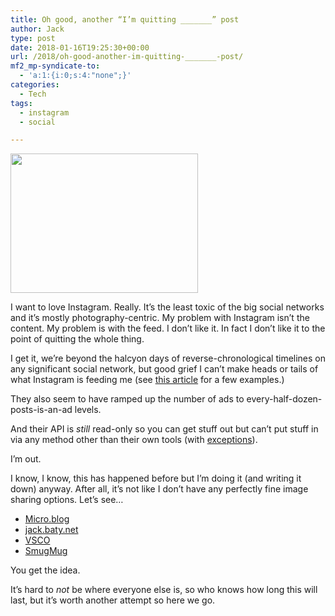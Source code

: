 ```yaml
---
title: Oh good, another “I’m quitting _______” post
author: Jack
type: post
date: 2018-01-16T19:25:30+00:00
url: /2018/oh-good-another-im-quitting-_______-post/
mf2_mp-syndicate-to:
  - 'a:1:{i:0;s:4:"none";}'
categories:
  - Tech
tags:
  - instagram
  - social

---
```

<img src="https://jack.baty.net/wp-content/uploads/2018/01/thatsallfolks-small.jpg" alt="" width="300" height="223" class="alignnone size-full wp-image-808" />

I want to love Instagram. Really. It&#8217;s the least toxic of the big social networks and it&#8217;s mostly photography-centric. My problem with Instagram isn&#8217;t the content. My problem is with the feed. I don&#8217;t like it. In fact I don&#8217;t like it to the point of quitting the whole thing.

I get it, we&#8217;re beyond the halcyon days of reverse-chronological timelines on any significant social network, but good grief I can&#8217;t make heads or tails of what Instagram is feeding me (see [this article][1] for a few examples.)

They also seem to have ramped up the number of ads to every-half-dozen-posts-is-an-ad levels.

And their API is _still_ read-only so you can get stuff out but can&#8217;t put stuff in via any method other than their own tools (with [exceptions][2]).

I&#8217;m out.

I know, I know, this has happened before but I&#8217;m doing it (and writing it down) anyway. After all, it&#8217;s not like I don&#8217;t have any perfectly fine image sharing options. Let&#8217;s see&#8230;

  * [Micro.blog][3]
  * [jack.baty.net][4]
  * [VSCO][5]
  * [SmugMug][6]

You get the idea.

It&#8217;s hard to _not_ be where everyone else is, so who knows how long this will last, but it&#8217;s worth another attempt so here we go.

 [1]: https://www.thepigeonletters.com/single-post/2018/01/14/New-Instagram-Algorithm-Changes-in-January-2018
 [2]: https://flumeapp.com
 [3]: https://micro.baty.net/
 [4]: https://jack.baty.net/category/photography/
 [5]: http://vsco.co/jackbaty/
 [6]: https://jackbaty.smugmug.com